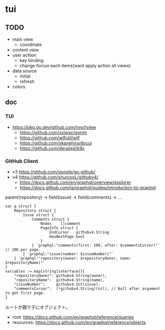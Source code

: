 # tui

## TODO

- main view
  - coordinate
- content view
- user actiion
  - key binding
  - change forcus each items(want apply action all views)
- data source
  - initial
  - refresh
- colors

## doc

### TUI

- https://pkg.go.dev/github.com/rivo/tview
  - https://github.com/xxjwxc/gormt
  - https://github.com/wtfutil/wtf
  - https://github.com/skanehira/docui
  - https://github.com/derailed/k9s

### GitHub Client

- v3 https://github.com/google/go-github/
- v4 https://github.com/shurcooL/githubv4/
  - https://docs.github.com/en/graphql/overview/explorer
  - https://docs.github.com/ja/graphql/guides/introduction-to-graphql

parent(repository) -> field(issue) -> field(comments) -> ...

```golang
var q struct {
	Repository struct {
		Issue struct {
			Comments struct {
				Nodes    []comment
				PageInfo struct {
					EndCursor   githubv4.String
					HasNextPage bool
				}
			} `graphql:"comments(first: 100, after: $commentsCursor)"` // 100 per page.
		} `graphql:"issue(number: $issueNumber)"`
	} `graphql:"repository(owner: $repositoryOwner, name: $repositoryName)"`
}
variables := map[string]interface{}{
	"repositoryOwner": githubv4.String(owner),
	"repositoryName":  githubv4.String(name),
	"issueNumber":     githubv4.Int(issue),
	"commentsCursor":  (*githubv4.String)(nil), // Null after argument to get first page.
}
```

ルートが親で子にオブジェクト。

- root: https://docs.github.com/en/graphql/reference/queries
- resources: https://docs.github.com/en/graphql/reference/objects
